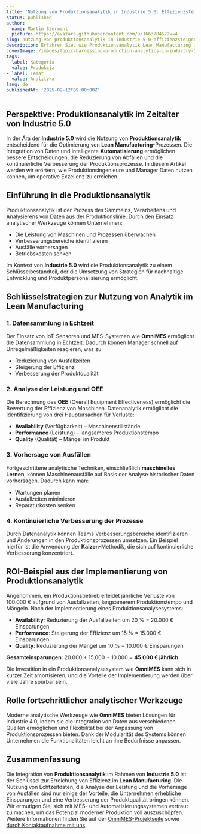 ```yaml
---
title: 'Nutzung von Produktionsanalytik in Industrie 5.0: Effizienzsteigerung im Lean Manufacturing'
status: published
author:
  name: Martin Szerment
  picture: https://avatars.githubusercontent.com/u/166378457?v=4
slug: nutzung-von-produktionsanalytik-in-industrie-5-0-effizienzsteigerung-im-lean-manufacturing
description: Erfahren Sie, wie Produktionsanalytik Lean Manufacturing im Zeitalter von Industrie 5.0 unterstützen kann.
coverImage: /images/topic-harnessing-production-analytics-in-industry-5-0-enhancing-lean-manufacturing-through-intelligent-automation-this-t.png
tags:
- label: Kategoria
  value: Produkcja
- label: Temat
  value: Analityka
lang: de
publishedAt: '2025-02-12T09:00:00Z'
---
```

## Perspektive: Produktionsanalytik im Zeitalter von Industrie 5.0

In der Ära der **Industrie 5.0** wird die Nutzung von **Produktionsanalytik** entscheidend für die Optimierung von **Lean Manufacturing**-Prozessen. Die Integration von Daten und intelligente **Automatisierung** ermöglichen bessere Entscheidungen, die Reduzierung von Abfällen und die kontinuierliche Verbesserung der Produktionsprozesse. In diesem Artikel werden wir erörtern, wie Produktionsingenieure und Manager Daten nutzen können, um operative Exzellenz zu erreichen.

## Einführung in die Produktionsanalytik

Produktionsanalytik ist der Prozess des Sammelns, Verarbeitens und Analysierens von Daten aus der Produktionslinie. Durch den Einsatz analytischer Werkzeuge können Unternehmen:
- Die Leistung von Maschinen und Prozessen überwachen
- Verbesserungsbereiche identifizieren
- Ausfälle vorhersagen
- Betriebskosten senken

Im Kontext von **Industrie 5.0** wird die Produktionsanalytik zu einem Schlüsselbestandteil, der die Umsetzung von Strategien für nachhaltige Entwicklung und Produktpersonalisierung ermöglicht.

## Schlüsselstrategien zur Nutzung von Analytik im Lean Manufacturing

### 1. Datensammlung in Echtzeit

Der Einsatz von IoT-Sensoren und MES-Systemen wie **OmniMES** ermöglicht die Datensammlung in Echtzeit. Dadurch können Manager schnell auf Unregelmäßigkeiten reagieren, was zu:
- Reduzierung von Ausfallzeiten
- Steigerung der Effizienz
- Verbesserung der Produktqualität

### 2. Analyse der Leistung und OEE

Die Berechnung des **OEE** (Overall Equipment Effectiveness) ermöglicht die Bewertung der Effizienz von Maschinen. Datenanalytik ermöglicht die Identifizierung von drei Hauptursachen für Verluste:
- **Availability** (Verfügbarkeit) – Maschinenstillstände
- **Performance** (Leistung) – langsameres Produktionstempo
- **Quality** (Qualität) – Mängel im Produkt

### 3. Vorhersage von Ausfällen

Fortgeschrittene analytische Techniken, einschließlich **maschinelles Lernen**, können Maschinenausfälle auf Basis der Analyse historischer Daten vorhersagen. Dadurch kann man:
- Wartungen planen
- Ausfallzeiten minimieren
- Reparaturkosten senken

### 4. Kontinuierliche Verbesserung der Prozesse

Durch Datenanalytik können Teams Verbesserungsbereiche identifizieren und Änderungen in den Produktionsprozessen umsetzen. Ein Beispiel hierfür ist die Anwendung der **Kaizen**-Methodik, die sich auf kontinuierliche Verbesserung konzentriert.

## ROI-Beispiel aus der Implementierung von Produktionsanalytik

Angenommen, ein Produktionsbetrieb erleidet jährliche Verluste von 100.000 € aufgrund von Ausfallzeiten, langsamerem Produktionstempo und Mängeln. Nach der Implementierung eines Produktionsanalysesystems:
- **Availability**: Reduzierung der Ausfallzeiten um 20 % = 20.000 € Einsparungen
- **Performance**: Steigerung der Effizienz um 15 % = 15.000 € Einsparungen
- **Quality**: Reduzierung der Mängel um 10 % = 10.000 € Einsparungen

**Gesamteinsparungen**: 20.000 + 15.000 + 10.000 = **45.000 € jährlich**.

Die Investition in ein Produktionsanalysesystem wie **OmniMES** kann sich in kurzer Zeit amortisieren, und die Vorteile der Implementierung werden über viele Jahre spürbar sein.

## Rolle fortschrittlicher analytischer Werkzeuge

Moderne analytische Werkzeuge wie **OmniMES** bieten Lösungen für Industrie 4.0, indem sie die Integration von Daten aus verschiedenen Quellen ermöglichen und Flexibilität bei der Anpassung von Produktionsprozessen bieten. Dank der Modularität des Systems können Unternehmen die Funktionalitäten leicht an ihre Bedürfnisse anpassen.

## Zusammenfassung

Die Integration von **Produktionsanalytik** im Rahmen von **Industrie 5.0** ist der Schlüssel zur Erreichung von Effizienz im **Lean Manufacturing**. Die Nutzung von Echtzeitdaten, die Analyse der Leistung und die Vorhersage von Ausfällen sind nur einige der Vorteile, die Unternehmen erhebliche Einsparungen und eine Verbesserung der Produktqualität bringen können. Wir ermutigen Sie, sich mit MES- und Automatisierungssystemen vertraut zu machen, um das Potenzial moderner Produktion voll auszuschöpfen. Weitere Informationen finden Sie auf der [OmniMES-Projektseite](https://www.omnimes.com/de/projekt) sowie [durch Kontaktaufnahme mit uns](https://www.omnimes.com/de/kontakt).
